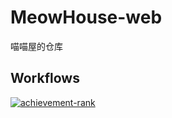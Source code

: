# MeowHouse-web

喵喵屋的仓库

## Workflows
[![achievement-rank](https://github.com/HanHan3z/MeowHouse-web/actions/workflows/AchievementRank.yml/badge.svg)](https://github.com/HanHan3z/MeowHouse-web/actions/workflows/AchievementRank.yml)
